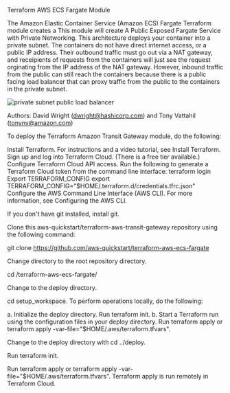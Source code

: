 Terraform AWS ECS Fargate Module

The Amazon Elastic Container Service (Amazon ECS) Fargate Terraform module creates a This module will create A Public Exposed Fargate Service with Private Networking. This architecture deploys your container into a private subnet. The containers do not have direct internet access, or a public IP address. Their outbound traffic must go out via a NAT gateway, and receipients of requests from the containers will just see the request orginating from the IP address of the NAT gateway. However, inbound traffic from the public can still reach the containers because there is a public facing load balancer that can proxy traffic from the public to the containers in the private subnet.

![private subnet public load balancer](images/private-task-public-loadbalancer.png)

Authors: David Wright (dwright@hashicorp.com) and Tony Vattahil (tonynv@amazon.com)

To deploy the Terraform Amazon Transit Gateway module, do the following:

Install Terraform. For instructions and a video tutorial, see Install Terraform.
Sign up and log into Terraform Cloud. (There is a free tier available.)
Configure Terraform Cloud API access. Run the following to generate a Terraform Cloud token from the command line interface:
terraform login
Export TERRAFORM_CONFIG
export TERRAFORM_CONFIG="$HOME/.terraform.d/credentials.tfrc.json"
Configure the AWS Command Line Interface (AWS CLI). For more information, see Configuring the AWS CLI.

If you don't have git installed, install git.

Clone this aws-quickstart/terraform-aws-transit-gateway repository using the following command:

git clone https://github.com/aws-quickstart/terraform-aws-ecs-fargate

Change directory to the root repository directory.

cd /terraform-aws-ecs-fargate/

Change to the deploy directory.

cd setup_workspace.
To perform operations locally, do the following:

a. Initialize the deploy directory. Run terraform init.
b. Start a Terraform run using the configuration files in your deploy directory. Run terraform apply or terraform apply -var-file="$HOME/.aws/terraform.tfvars".

Change to the deploy directory with cd ../deploy.

Run terraform init.

Run terraform apply or terraform apply -var-file="$HOME/.aws/terraform.tfvars". Terraform apply is run remotely in Terraform Cloud.
